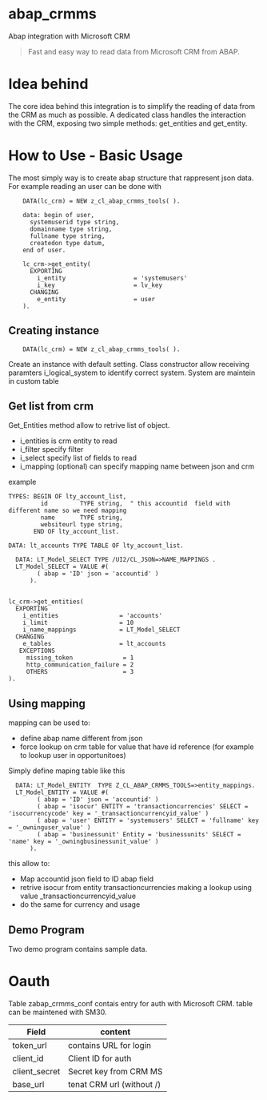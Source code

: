 # abap_crmms
Abap integration with Microsoft CRM
> Fast and easy way to read data from Microsoft CRM from ABAP.

# Idea behind
The core idea behind this integration is to simplify the reading of data from the CRM as much as possible. A dedicated class handles the interaction with the CRM, exposing two simple methods: get_entities and get_entity.

# How to Use - Basic Usage

The most simply way is to create abap structure that rappresent json data. For example reading an user can be done with
    
```ABAP
    DATA(lc_crm) = NEW z_cl_abap_crmms_tools( ).

    data: begin of user,
      systemuserid type string,
      domainname type string,
      fullname type string,
      createdon type datum,
    end of user.

    lc_crm->get_entity(
      EXPORTING
        i_entity                   = 'systemusers'
        i_key                      = lv_key
      CHANGING
        e_entity                   = user
    ).
```

## Creating instance

`    DATA(lc_crm) = NEW z_cl_abap_crmms_tools( ).`

Create an instance with default setting. Class constructor allow receiving paramters i_logical_system to identify correct system.
System are maintein in custom table


## Get list from crm
Get_Entities method allow to retrive list of object.
- i_entities is crm entity to read
- i_filter specify filter
- i_select specify list of fields to read
- i_mapping (optional) can specify mapping name between json and crm

example
```
TYPES: BEGIN OF lty_account_list,
         id         TYPE string,  " this accountid  field with different name so we need mapping
         name       TYPE string,
         websiteurl type string,
       END OF lty_account_list.

DATA: lt_accounts TYPE TABLE OF lty_account_list.

  DATA: LT_Model_SELECT TYPE /UI2/CL_JSON=>NAME_MAPPINGS .
  LT_Model_SELECT = VALUE #(
        ( abap = 'ID' json = 'accountid' )
      ).


lc_crm->get_entities(
  EXPORTING
    i_entities                 = 'accounts'
    i_limit                    = 10
    i_name_mappings            = LT_Model_SELECT
  CHANGING
    e_tables                   = lt_accounts
   EXCEPTIONS
     missing_token              = 1
     http_communication_failure = 2
     OTHERS                     = 3
).
```

## Using mapping
mapping can be used to:
- define abap name different from json
- force lookup on crm table for value that have id reference (for example to lookup user in opportunitoes)

Simply define maping table like this 

```abap
  DATA: LT_Model_ENTITY  TYPE Z_CL_ABAP_CRMMS_TOOLS=>entity_mappings.
  LT_Model_ENTITY = VALUE #(
        ( abap = 'ID' json = 'accountid' )
        ( abap = 'isocur' ENTITY = 'transactioncurrencies' SELECT = 'isocurrencycode' key = '_transactioncurrencyid_value' )
        ( abap = 'user' ENTITY = 'systemusers' SELECT = 'fullname' key = '_owninguser_value' )
        ( abap = 'businessunit' Entity = 'businessunits' SELECT = 'name' key = '_owningbusinessunit_value' )
      ).
```

this allow to:
- Map accountid json field to ID abap field
- retrive isocur from entity transactioncurrencies making a lookup using value _transactioncurrencyid_value
- do the same for currency and usage

## Demo Program
Two demo program contains sample data.

# Oauth
Table zabap_crmms_conf contais entry for auth with Microsoft CRM. table can be maintened with SM30.

| Field  | content |
| ------------- | ------------- |
| token_url | contains URL for login |
| client_id  | Client ID for auth  |
| client_secret |  Secret key from CRM MS | 
| base_url | tenat CRM url (without /) |

